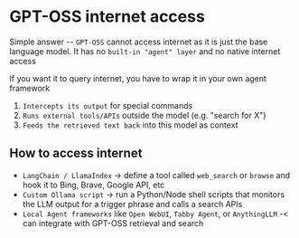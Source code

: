 # GPT-OSS internet access

Simple answer -- `GPT-OSS` cannot access internet as it is just the base language model.
It has no `built-in "agent" layer` and no native internet access

If you want it to query internet, you have to wrap it in your own agent framework

1. `Intercepts its output` for special commands
2. `Runs external tools/APIs` outside the model (e.g. "search for X")
3. `Feeds the retrieved text back` into this model as context

## How to access internet

* `LangChain / LlamaIndex` -> define a tool called `web_search` or `browse` and hook it to Bing, Brave, Google API, etc
* `Custom Ollama script` -> run a Python/Node shell scripts that monitors the LLM output for a trigger phrase and calls a search APIs
* `Local Agent frameworks` like `Open WebUI`, `Tabby Agent`, or `AnythingLLM` -< can integrate with GPT-OSS retrieval and search
